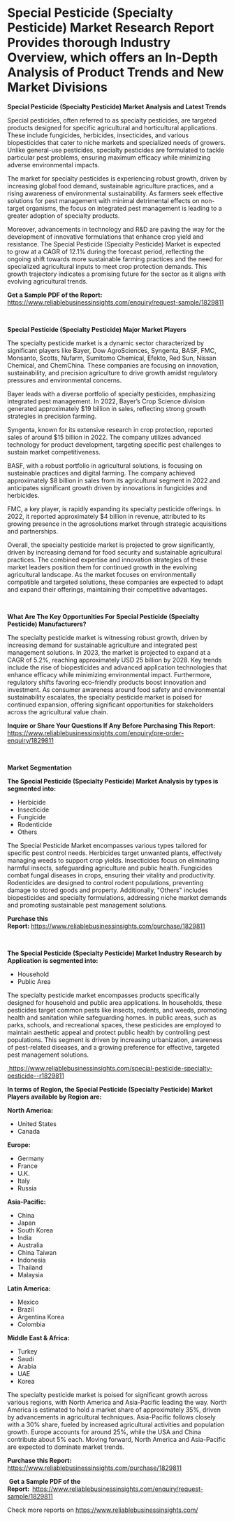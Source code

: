 <p><h1>Special Pesticide (Specialty Pesticide) Market Research Report Provides thorough Industry Overview, which offers an In-Depth Analysis of Product Trends and New Market Divisions</h1></p><p><strong>Special Pesticide (Specialty Pesticide) Market Analysis and Latest Trends</strong></p>
<p><p>Special pesticides, often referred to as specialty pesticides, are targeted products designed for specific agricultural and horticultural applications. These include fungicides, herbicides, insecticides, and various biopesticides that cater to niche markets and specialized needs of growers. Unlike general-use pesticides, specialty pesticides are formulated to tackle particular pest problems, ensuring maximum efficacy while minimizing adverse environmental impacts.</p><p>The market for specialty pesticides is experiencing robust growth, driven by increasing global food demand, sustainable agriculture practices, and a rising awareness of environmental sustainability. As farmers seek effective solutions for pest management with minimal detrimental effects on non-target organisms, the focus on integrated pest management is leading to a greater adoption of specialty products.</p><p>Moreover, advancements in technology and R&D are paving the way for the development of innovative formulations that enhance crop yield and resistance. The Special Pesticide (Specialty Pesticide) Market is expected to grow at a CAGR of 12.1% during the forecast period, reflecting the ongoing shift towards more sustainable farming practices and the need for specialized agricultural inputs to meet crop protection demands. This growth trajectory indicates a promising future for the sector as it aligns with evolving agricultural trends.</p></p>
<p><strong>Get a Sample PDF of the Report:&nbsp;</strong> <a href="https://www.reliablebusinessinsights.com/enquiry/request-sample/1829811?utm_campaign=2125&utm_medium=2&utm_source=Github&utm_content=ia&utm_term=03022025&utm_id=special-pesticide-specialty-pesticide">https://www.reliablebusinessinsights.com/enquiry/request-sample/1829811</a></p>
<p>&nbsp;</p>
<p><strong>Special Pesticide (Specialty Pesticide) Major Market Players</strong></p>
<p><p>The specialty pesticide market is a dynamic sector characterized by significant players like Bayer, Dow AgroSciences, Syngenta, BASF, FMC, Monsanto, Scotts, Nufarm, Sumitomo Chemical, Efekto, Red Sun, Nissan Chemical, and ChemChina. These companies are focusing on innovation, sustainability, and precision agriculture to drive growth amidst regulatory pressures and environmental concerns.</p><p>Bayer leads with a diverse portfolio of specialty pesticides, emphasizing integrated pest management. In 2022, Bayer’s Crop Science division generated approximately $19 billion in sales, reflecting strong growth strategies in precision farming.</p><p>Syngenta, known for its extensive research in crop protection, reported sales of around $15 billion in 2022. The company utilizes advanced technology for product development, targeting specific pest challenges to sustain market competitiveness.</p><p>BASF, with a robust portfolio in agricultural solutions, is focusing on sustainable practices and digital farming. The company achieved approximately $8 billion in sales from its agricultural segment in 2022 and anticipates significant growth driven by innovations in fungicides and herbicides.</p><p>FMC, a key player, is rapidly expanding its specialty pesticide offerings. In 2022, it reported approximately $4 billion in revenue, attributed to its growing presence in the agrosolutions market through strategic acquisitions and partnerships.</p><p>Overall, the specialty pesticide market is projected to grow significantly, driven by increasing demand for food security and sustainable agricultural practices. The combined expertise and innovation strategies of these market leaders position them for continued growth in the evolving agricultural landscape. As the market focuses on environmentally compatible and targeted solutions, these companies are expected to adapt and expand their offerings, maintaining their competitive advantages.</p></p>
<p>&nbsp;</p>
<p><strong>What Are The Key Opportunities For Special Pesticide (Specialty Pesticide) Manufacturers?</strong></p>
<p><p>The specialty pesticide market is witnessing robust growth, driven by increasing demand for sustainable agriculture and integrated pest management solutions. In 2023, the market is projected to expand at a CAGR of 5.2%, reaching approximately USD 25 billion by 2028. Key trends include the rise of biopesticides and advanced application technologies that enhance efficacy while minimizing environmental impact. Furthermore, regulatory shifts favoring eco-friendly products boost innovation and investment. As consumer awareness around food safety and environmental sustainability escalates, the specialty pesticide market is poised for continued expansion, offering significant opportunities for stakeholders across the agricultural value chain.</p></p>
<p><strong>Inquire or Share Your Questions If Any Before Purchasing This Report:</strong> <a href="https://www.reliablebusinessinsights.com/enquiry/pre-order-enquiry/1829811?utm_campaign=2125&utm_medium=2&utm_source=Github&utm_content=ia&utm_term=03022025&utm_id=special-pesticide-specialty-pesticide">https://www.reliablebusinessinsights.com/enquiry/pre-order-enquiry/1829811</a></p>
<p>&nbsp;</p>
<p><strong>Market Segmentation</strong></p>
<p><strong>The Special Pesticide (Specialty Pesticide) Market Analysis by types is segmented into:</strong></p>
<p><ul><li>Herbicide</li><li>Insecticide</li><li>Fungicide</li><li>Rodenticide</li><li>Others</li></ul></p>
<p><p>The Special Pesticide Market encompasses various types tailored for specific pest control needs. Herbicides target unwanted plants, effectively managing weeds to support crop yields. Insecticides focus on eliminating harmful insects, safeguarding agriculture and public health. Fungicides combat fungal diseases in crops, ensuring their vitality and productivity. Rodenticides are designed to control rodent populations, preventing damage to stored goods and property. Additionally, "Others" includes biopesticides and specialty formulations, addressing niche market demands and promoting sustainable pest management solutions.</p></p>
<p><strong>Purchase this Report:&nbsp;</strong><a href="https://www.reliablebusinessinsights.com/purchase/1829811?utm_campaign=2125&utm_medium=2&utm_source=Github&utm_content=ia&utm_term=03022025&utm_id=special-pesticide-specialty-pesticide">https://www.reliablebusinessinsights.com/purchase/1829811</a></p>
<p>&nbsp;</p>
<p><strong>The Special Pesticide (Specialty Pesticide) Market Industry Research by Application is segmented into:</strong></p>
<p><ul><li>Household</li><li>Public Area</li></ul></p>
<p><p>The specialty pesticide market encompasses products specifically designed for household and public area applications. In households, these pesticides target common pests like insects, rodents, and weeds, promoting health and sanitation while safeguarding homes. In public areas, such as parks, schools, and recreational spaces, these pesticides are employed to maintain aesthetic appeal and protect public health by controlling pest populations. This segment is driven by increasing urbanization, awareness of pest-related diseases, and a growing preference for effective, targeted pest management solutions.</p></p>
<p><a href="https://www.reliablebusinessinsights.com/special-pesticide-specialty-pesticide--r1829811?utm_campaign=2125&utm_medium=2&utm_source=Github&utm_content=ia&utm_term=03022025&utm_id=special-pesticide-specialty-pesticide">&nbsp;https://www.reliablebusinessinsights.com/special-pesticide-specialty-pesticide--r1829811</a></p>
<p><strong>In terms of Region, the Special Pesticide (Specialty Pesticide) Market Players available by Region are:</strong></p>
<p>
    <p> <strong> North America: </strong>
        <ul>
            <li>United States</li>
            <li>Canada</li>
        </ul>
        </p> 
    <p> <strong> Europe: </strong>
        <ul>
            <li>Germany</li>
            <li>France</li>
            <li>U.K.</li>
            <li>Italy</li>
            <li>Russia</li>
        </ul>
        </p> 
    <p> <strong> Asia-Pacific: </strong>
        <ul>
            <li>China</li>
            <li>Japan</li>
            <li>South Korea</li>
            <li>India</li>
            <li>Australia</li>
            <li>China Taiwan</li>
            <li>Indonesia</li>
            <li>Thailand</li>
            <li>Malaysia</li>
        </ul>
        </p> 
    <p> <strong> Latin America: </strong>
        <ul>
            <li>Mexico</li>
            <li>Brazil</li>
            <li>Argentina Korea</li>
            <li>Colombia</li>
        </ul>
        </p> 
    <p> <strong> Middle East & Africa: </strong>
        <ul>
            <li>Turkey</li>
            <li>Saudi</li>
            <li>Arabia</li>
            <li>UAE</li>
            <li>Korea</li>
        </ul>
    </p>
    </p>
<p><p>The specialty pesticide market is poised for significant growth across various regions, with North America and Asia-Pacific leading the way. North America is estimated to hold a market share of approximately 35%, driven by advancements in agricultural techniques. Asia-Pacific follows closely with a 30% share, fueled by increased agricultural activities and population growth. Europe accounts for around 25%, while the USA and China contribute about 5% each. Moving forward, North America and Asia-Pacific are expected to dominate market trends.</p></p>
<p><strong>Purchase this Report: </strong><a href="https://www.reliablebusinessinsights.com/purchase/1829811?utm_campaign=2125&utm_medium=2&utm_source=Github&utm_content=ia&utm_term=03022025&utm_id=special-pesticide-specialty-pesticide">https://www.reliablebusinessinsights.com/purchase/1829811</a></p>
<p>&nbsp;<strong>Get a Sample PDF of the Report:&nbsp;&nbsp;</strong><a href="https://www.reliablebusinessinsights.com/enquiry/request-sample/1829811?utm_campaign=2125&utm_medium=2&utm_source=Github&utm_content=ia&utm_term=03022025&utm_id=special-pesticide-specialty-pesticide">https://www.reliablebusinessinsights.com/enquiry/request-sample/1829811</a></p>
<p><strong></strong></p>
<p>Check more reports on <a href="https://www.reliablebusinessinsights.com/?utm_campaign=2125&utm_medium=2&utm_source=Github&utm_content=ia&utm_term=03022025&utm_id=special-pesticide-specialty-pesticide">https://www.reliablebusinessinsights.com/</a></p>